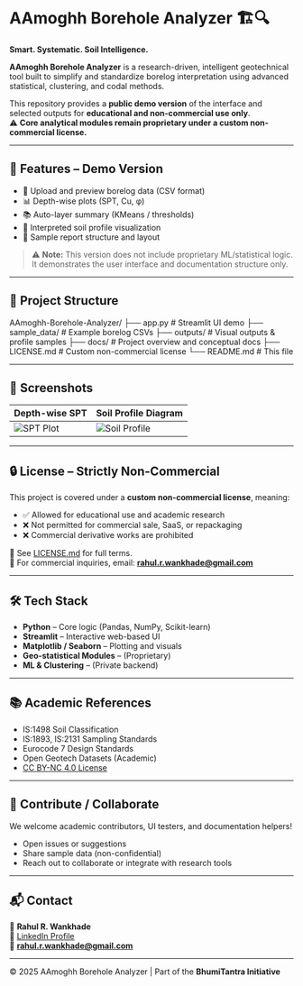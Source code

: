 # AAmoghh Borehole Analyzer 🏗️🔍

**Smart. Systematic. Soil Intelligence.**

**AAmoghh Borehole Analyzer** is a research-driven, intelligent geotechnical tool built to simplify and standardize borelog interpretation using advanced statistical, clustering, and codal methods.

This repository provides a **public demo version** of the interface and selected outputs for **educational and non-commercial use only**.  
⚠️ **Core analytical modules remain proprietary under a custom non-commercial license.**

---

## 🚀 Features – Demo Version

- 📂 Upload and preview borelog data (CSV format)
- 📊 Depth-wise plots (SPT, Cu, φ)
- 📚 Auto-layer summary (KMeans / thresholds)
- 🧠 Interpreted soil profile visualization
- 📄 Sample report structure and layout

> ⚠️ **Note:** This version does not include proprietary ML/statistical logic.  
It demonstrates the user interface and documentation structure only.

---

## 📁 Project Structure

AAmoghh-Borehole-Analyzer/
├── app.py # Streamlit UI demo
├── sample_data/ # Example borelog CSVs
├── outputs/ # Visual outputs & profile samples
├── docs/ # Project overview and conceptual docs
├── LICENSE.md # Custom non-commercial license
└── README.md # This file


---

## 📸 Screenshots

| Depth-wise SPT | Soil Profile Diagram |
|----------------|----------------------|
| ![SPT Plot](outputs/spt_plot.png) | ![Soil Profile](outputs/profile_diagram.png) |

---

## 🔒 License – Strictly Non-Commercial

This project is covered under a **custom non-commercial license**, meaning:

- ✅ Allowed for educational use and academic research
- ❌ Not permitted for commercial sale, SaaS, or repackaging
- ❌ Commercial derivative works are prohibited

📖 See [LICENSE.md](LICENSE.md) for full terms.  
📩 For commercial inquiries, email: **rahul.r.wankhade@gmail.com**

---

## 🛠️ Tech Stack

- **Python** – Core logic (Pandas, NumPy, Scikit-learn)
- **Streamlit** – Interactive web-based UI
- **Matplotlib / Seaborn** – Plotting and visuals
- **Geo-statistical Modules** – (Proprietary)
- **ML & Clustering** – (Private backend)

---

## 📚 Academic References

- IS:1498 Soil Classification
- IS:1893, IS:2131 Sampling Standards
- Eurocode 7 Design Standards
- Open Geotech Datasets (Academic)
- [CC BY-NC 4.0 License](https://creativecommons.org/licenses/by-nc/4.0/)

---

## 🤝 Contribute / Collaborate

We welcome academic contributors, UI testers, and documentation helpers!

- Open issues or suggestions
- Share sample data (non-confidential)
- Reach out to collaborate or integrate with research tools

---

## 📬 Contact

📧 **Rahul R. Wankhade**  
🔗 [LinkedIn Profile](https://www.linkedin.com/in/wangeoserv/)  
📨 **rahul.r.wankhade@gmail.com**

---

© 2025 AAmoghh Borehole Analyzer | Part of the **BhumiTantra Initiative**
